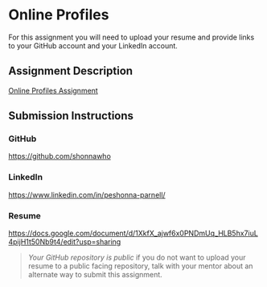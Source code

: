 # Online Profiles
For this assignment you will need to upload your resume and provide links to your GitHub account and your LinkedIn account.

## Assignment Description
[Online Profiles Assignment](https://education.launchcode.org/liftoff/modules/assignments/online-profiles)

## Submission Instructions
 
### GitHub

 https://github.com/shonnawho
### LinkedIn

https://www.linkedin.com/in/peshonna-parnell/
### Resume
https://docs.google.com/document/d/1XkfX_ajwf6x0PNDmUq_HLB5hx7iuL4pijH1t50Nb9t4/edit?usp=sharing

> *Your GitHub repository is public* if you do not want to upload your resume to a public facing repository, talk with your mentor about an alternate way to submit this assignment.

